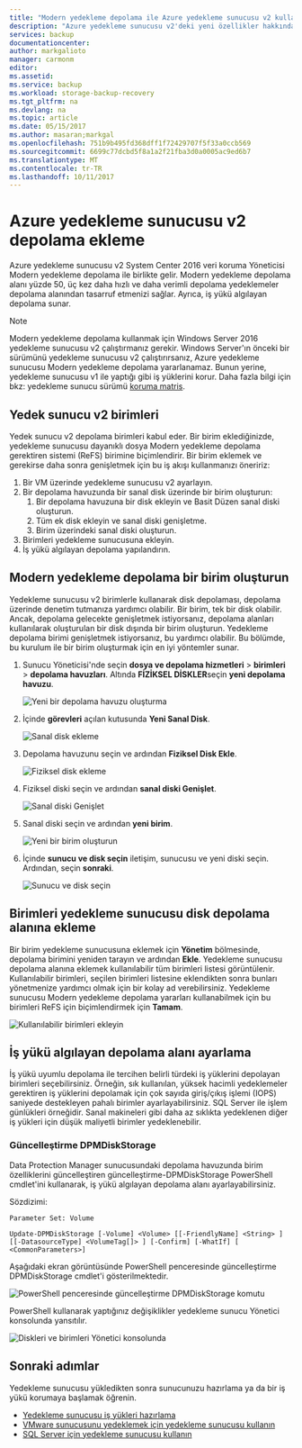 ```yaml
---
title: "Modern yedekleme depolama ile Azure yedekleme sunucusu v2 kullanın | Microsoft Docs"
description: "Azure yedekleme sunucusu v2'deki yeni özellikler hakkında bilgi edinin. Bu makalede, yedekleme sunucusu yüklemenizi yükseltmek açıklar."
services: backup
documentationcenter: 
author: markgalioto
manager: carmonm
editor: 
ms.assetid: 
ms.service: backup
ms.workload: storage-backup-recovery
ms.tgt_pltfrm: na
ms.devlang: na
ms.topic: article
ms.date: 05/15/2017
ms.author: masaran;markgal
ms.openlocfilehash: 751b9b495fd368dff1f72429707f5f33a0ccb569
ms.sourcegitcommit: 6699c77dcbd5f8a1a2f21fba3d0a0005ac9ed6b7
ms.translationtype: MT
ms.contentlocale: tr-TR
ms.lasthandoff: 10/11/2017
---
```

# <a name="add-storage-to-azure-backup-server-v2"></a>Azure yedekleme sunucusu v2 depolama ekleme

Azure yedekleme sunucusu v2 System Center 2016 veri koruma Yöneticisi Modern yedekleme depolama ile birlikte gelir. Modern yedekleme depolama alanı yüzde 50, üç kez daha hızlı ve daha verimli depolama yedeklemeler depolama alanından tasarruf etmenizi sağlar. Ayrıca, iş yükü algılayan depolama sunar. 

> [!NOTE]
> Modern yedekleme depolama kullanmak için Windows Server 2016 yedekleme sunucusu v2 çalıştırmanız gerekir. Windows Server'ın önceki bir sürümünü yedekleme sunucusu v2 çalıştırırsanız, Azure yedekleme sunucusu Modern yedekleme depolama yararlanamaz. Bunun yerine, yedekleme sunucusu v1 ile yaptığı gibi iş yüklerini korur. Daha fazla bilgi için bkz: yedekleme sunucu sürümü [koruma matris](backup-mabs-protection-matrix.md).

## <a name="volumes-in-backup-server-v2"></a>Yedek sunucu v2 birimleri

Yedek sunucu v2 depolama birimleri kabul eder. Bir birim eklediğinizde, yedekleme sunucusu dayanıklı dosya Modern yedekleme depolama gerektiren sistemi (ReFS) birimine biçimlendirir. Bir birim eklemek ve gerekirse daha sonra genişletmek için bu iş akışı kullanmanızı öneririz:

1.  Bir VM üzerinde yedekleme sunucusu v2 ayarlayın.
2.  Bir depolama havuzunda bir sanal disk üzerinde bir birim oluşturun:
    1.  Bir depolama havuzuna bir disk ekleyin ve Basit Düzen sanal diski oluşturun.
    2.  Tüm ek disk ekleyin ve sanal diski genişletme.
    3.  Birim üzerindeki sanal diski oluşturun.
3.  Birimleri yedekleme sunucusuna ekleyin.
4.  İş yükü algılayan depolama yapılandırın.

## <a name="create-a-volume-for-modern-backup-storage"></a>Modern yedekleme depolama bir birim oluşturun

Yedekleme sunucusu v2 birimlerle kullanarak disk depolaması, depolama üzerinde denetim tutmanıza yardımcı olabilir. Bir birim, tek bir disk olabilir. Ancak, depolama gelecekte genişletmek istiyorsanız, depolama alanları kullanılarak oluşturulan bir disk dışında bir birim oluşturun. Yedekleme depolama birimi genişletmek istiyorsanız, bu yardımcı olabilir. Bu bölümde, bu kurulum ile bir birim oluşturmak için en iyi yöntemler sunar.

1. Sunucu Yöneticisi'nde seçin **dosya ve depolama hizmetleri** > **birimleri** > **depolama havuzları**. Altında **FİZİKSEL DİSKLER**seçin **yeni depolama havuzu**. 

    ![Yeni bir depolama havuzu oluşturma](./media/backup-mabs-add-storage/mabs-add-storage-1.png)

2. İçinde **görevleri** açılan kutusunda **Yeni Sanal Disk**.

    ![Sanal disk ekleme](./media/backup-mabs-add-storage/mabs-add-storage-2.png)

3. Depolama havuzunu seçin ve ardından **Fiziksel Disk Ekle**.

    ![Fiziksel disk ekleme](./media/backup-mabs-add-storage/mabs-add-storage-3.png)

4. Fiziksel diski seçin ve ardından **sanal diski Genişlet**.

    ![Sanal diski Genişlet](./media/backup-mabs-add-storage/mabs-add-storage-4.png)

5. Sanal diski seçin ve ardından **yeni birim**.

    ![Yeni bir birim oluşturun](./media/backup-mabs-add-storage/mabs-add-storage-5.png)

6. İçinde **sunucu ve disk seçin** iletişim, sunucusu ve yeni diski seçin. Ardından, seçin **sonraki**.

    ![Sunucu ve disk seçin](./media/backup-mabs-add-storage/mabs-add-storage-6.png)

## <a name="add-volumes-to-backup-server-disk-storage"></a>Birimleri yedekleme sunucusu disk depolama alanına ekleme

Bir birim yedekleme sunucusuna eklemek için **Yönetim** bölmesinde, depolama birimini yeniden tarayın ve ardından **Ekle**. Yedekleme sunucusu depolama alanına eklemek kullanılabilir tüm birimleri listesi görüntülenir. Kullanılabilir birimleri, seçilen birimleri listesine eklendikten sonra bunları yönetmenize yardımcı olmak için bir kolay ad verebilirsiniz. Yedekleme sunucusu Modern yedekleme depolama yararları kullanabilmek için bu birimleri ReFS için biçimlendirmek için **Tamam**.

![Kullanılabilir birimleri ekleyin](./media/backup-mabs-add-storage/mabs-add-storage-7.png)

## <a name="set-up-workload-aware-storage"></a>İş yükü algılayan depolama alanı ayarlama

İş yükü uyumlu depolama ile tercihen belirli türdeki iş yüklerini depolayan birimleri seçebilirsiniz. Örneğin, sık kullanılan, yüksek hacimli yedeklemeler gerektiren iş yüklerini depolamak için çok sayıda giriş/çıkış işlemi (IOPS) saniyede destekleyen pahalı birimler ayarlayabilirsiniz. SQL Server ile işlem günlükleri örneğidir. Sanal makineleri gibi daha az sıklıkta yedeklenen diğer iş yükleri için düşük maliyetli birimler yedeklenebilir.

### <a name="update-dpmdiskstorage"></a>Güncelleştirme DPMDiskStorage

Data Protection Manager sunucusundaki depolama havuzunda birim özelliklerini güncelleştiren güncelleştirme-DPMDiskStorage PowerShell cmdlet'ini kullanarak, iş yükü algılayan depolama alanı ayarlayabilirsiniz.

Sözdizimi:

`Parameter Set: Volume`

```
Update-DPMDiskStorage [-Volume] <Volume> [[-FriendlyName] <String> ] [[-DatasourceType] <VolumeTag[]> ] [-Confirm] [-WhatIf] [ <CommonParameters>]
```
Aşağıdaki ekran görüntüsünde PowerShell penceresinde güncelleştirme DPMDiskStorage cmdlet'i gösterilmektedir.

![PowerShell penceresinde güncelleştirme DPMDiskStorage komutu](./media/backup-mabs-add-storage/mabs-add-storage-8.png)

PowerShell kullanarak yaptığınız değişiklikler yedekleme sunucu Yönetici konsolunda yansıtılır.

![Diskleri ve birimleri Yönetici konsolunda](./media/backup-mabs-add-storage/mabs-add-storage-9.png)

## <a name="next-steps"></a>Sonraki adımlar
Yedekleme sunucusu yükledikten sonra sunucunuzu hazırlama ya da bir iş yükü korumaya başlamak öğrenin.

- [Yedekleme sunucusu iş yükleri hazırlama](backup-azure-microsoft-azure-backup.md)
- [VMware sunucusunu yedeklemek için yedekleme sunucusu kullanın](backup-azure-backup-server-vmware.md)
- [SQL Server için yedekleme sunucusu kullanın](backup-azure-sql-mabs.md)

